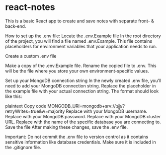 # react-notes

This is a basic React app to create and save notes with separate front- & back-end.

How to set up the .env file:
Locate the .env.Example file
In the root directory of the project, you will find a file named .env.Example. This file contains placeholders for environment variables that your application needs to run.

Create a custom .env file

Make a copy of the .env.Example file.
Rename the copied file to .env.
This will be the file where you store your own environment-specific values.

Set up your MongoDB connection string
In the newly created .env file, you'll need to add your MongoDB connection string. Replace the placeholder in the example file with your actual connection string. The format should look like this:

plaintext
Copy code
MONGODB_URI=mongodb+srv://<username>:<password>@<cluster-url>/<database>?retryWrites=true&w=majority
Replace <username> with your MongoDB username.
Replace <password> with your MongoDB password.
Replace <cluster-url> with your MongoDB cluster URL.
Replace <database> with the name of the specific database you are connecting to.
Save the file
After making these changes, save the .env file.

Important: Do not commit the .env file to version control as it contains sensitive information like database credentials. Make sure it is included in the .gitignore file.
